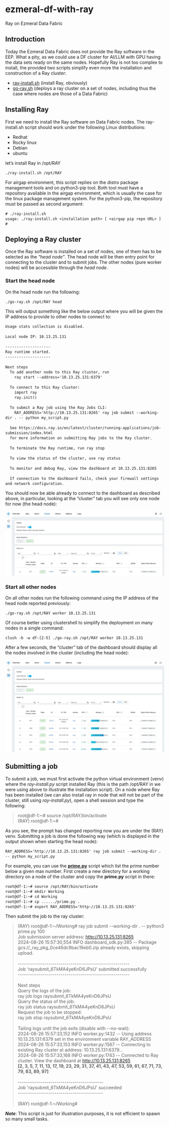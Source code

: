 # ezmeral-df-with-ray
Ray on Ezmeral Data Fabric

## Introduction

Today the Ezmeral Data Fabric does not provide the Ray software in the EEP. What a pity, as we could use a DF cluster for AI/LLM with GPU having the data sets ready on the same nodes. Hopefully Ray is not too complex to install, the provided two scripts simplify even more the installation and construction of a Ray cluster:
-	[ray-install.sh](Source-code/ray-install.sh) (install Ray, obviously)
-	[go-ray.sh](Source-code/go-ray.sh) (deploys a ray cluster on a set of nodes, including thus the case where nodes are those of a Data Fabric)

## Installing Ray

First we need to install the Ray software on Data Fabric nodes. The ray-install.sh script should work under the following Linux distributions:
-	Redhat
-	Rocky linux
-	Debian
-	ubuntu

let’s install Ray in /opt/RAY

    ./ray-install.sh /opt/RAY

For airgap environment, this script replies on the distro package management tools and on python3-pip tool. Both tool must have a repository available in the airgap environment, which is usually the case for the linux package management system. For the python3-pip, the repository must be passed as second argument:

    # ./ray-install.sh
    usage: ./ray-install.sh <installation path> [ <airgap pip repo URL> ]
    #

## Deploying a Ray cluster

Once the Ray software is installed on a set of nodes, one of them has to be selected as the _“head node"_. The head node will be then entry point for connecting to the cluster and to submit jobs. The other nodes (pure worker nodes) will be accessible through the _head node_.

### Start the head node

On the head node run the following:

    ./go-ray.sh /opt/RAY head

This will output something like the below output where you will be given the IP address to provide to other nodes to connect to:

    Usage stats collection is disabled.

    Local node IP: 10.13.25.131

    --------------------
    Ray runtime started.
    --------------------

    Next steps
      To add another node to this Ray cluster, run
        ray start --address='10.13.25.131:6379'

      To connect to this Ray cluster:
        import ray
        ray.init()

      To submit a Ray job using the Ray Jobs CLI:
        RAY_ADDRESS='http://10.13.25.131:8265' ray job submit --working-dir . -- python my_script.py

      See https://docs.ray.io/en/latest/cluster/running-applications/job-submission/index.html
      for more information on submitting Ray jobs to the Ray cluster.

      To terminate the Ray runtime, run ray stop

      To view the status of the cluster, use ray status

      To monitor and debug Ray, view the dashboard at 10.13.25.131:8265

      If connection to the dashboard fails, check your firewall settings and network configuration.

You should now be able already to connect to the dashboard as described above, in particular, looking at the “cluster” tab you will see only one node for now (the head node):

![Dashboard view of the head node alone](Snapshots/Image1.jpg)

### Start all other nodes

On all other nodes run the following command using the IP address of the head node reported previously:

    ./go-ray.sh /opt/RAY worker 10.13.25.131

Of course better using clustershell to simplify the deployment on many nodes in a single command:

    clush -b -w df-[2-5] ./go-ray.sh /opt/RAY worker 10.13.25.131

After a few seconds, the “cluster” tab of the dashboard should display all the nodes involved in the cluster (including the head node):

![Dashboard view of the node with all workers](Snapshots/Image2.jpg)

## Submitting a job

To submit a job, we must first activate the python virtual environment (venv) where the _ray-install.py_ script installed Ray
(this is the path /opt/RAY in we were using above to illustrate the installation script).
On a node where Ray has been installed (we can also install ray in node that will not be part of the cluster,
still using _ray-install.py_), open a shell session and type the following:

> root@df-1:\~# source /opt/RAY/bin/activate<br>
> (RAY) root@df-1:\~#

As you see, the prompt has changed reporting now you are under the (RAY) venv. Submitting a job is done the following way (which is displayed in the output shown when starting the head node):

    RAY_ADDRESS='http://10.13.25.131:8265' ray job submit --working-dir . -- python my_script.py

For example, you can use the [__prime.py__](Examples/prime.py) script which list the prime number below a given max number. First create a new
directory for a working directory on a node of the cluster and copy the __prime.py__ script in there:

    root@df-1:~# source /opt/RAY/bin/activate
    root@df-1:~# mkdir Working
    root@df-1:~# cd Working
    root@df-1:~# cp ....../prime.py .
    root@df-1:~# export RAY_ADDRESS='http://10.13.25.131:8265'

Then submit the job to the ray cluster:

> (RAY) root@df-1:\~/Working# ray  job submit --working-dir . -- python3 prime.py 100<br>
> Job submission server address: http://10.13.25.131:8265<br>
> 2024-08-26 15:57:30,554 INFO dashboard_sdk.py:385 -- Package gcs://_ray_pkg_0ce46dc9bac19eb0.zip already exists, skipping upload.<br>
> <br>
> -------------------------------------------------------<br>
> Job 'raysubmit_6TkMA4yeKnD6JPsU' submitted successfully<br>
> -------------------------------------------------------<br>
> <br>
> Next steps<br>
>   Query the logs of the job:<br>
>     ray job logs raysubmit_6TkMA4yeKnD6JPsU<br>
>   Query the status of the job:<br>
>     ray job status raysubmit_6TkMA4yeKnD6JPsU<br>
>   Request the job to be stopped:<br>
>     ray job stop raysubmit_6TkMA4yeKnD6JPsU<br>
><br>
> Tailing logs until the job exits (disable with --no-wait):<br>
> 2024-08-26 15:57:33,152 INFO worker.py:1432 -- Using address 10.13.25.131:6379 set in the environment variable RAY_ADDRESS<br>
> 2024-08-26 15:57:33,153 INFO worker.py:1567 -- Connecting to existing Ray cluster at address: 10.13.25.131:6379...<br>
> 2024-08-26 15:57:33,168 INFO worker.py:1743 -- Connected to Ray cluster. View the dashboard at http://10.13.25.131:8265<br>
> **[2, 3, 5, 7, 11, 13, 17, 19, 23, 29, 31, 37, 41, 43, 47, 53, 59, 61, 67, 71, 73, 79, 83, 89, 97]**<br>
> <br>
> ------------------------------------------<br>
> Job 'raysubmit_6TkMA4yeKnD6JPsU' succeeded<br>
> ------------------------------------------<br>
> <br>
> (RAY) root@df-1:\~/Working#<br>

***Note***: This script is just for illustration purposes, it is not efficient to spawn so many small tasks.





